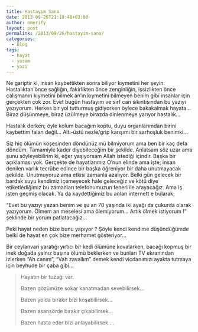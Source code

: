 ```yaml
---
title: Hastayım Sana
date: 2013-09-26T21:19:48+03:00
author: omerify
layout: post
permalink: /2013/09/26/hastayim-sana/
categories:
  - Blog
tags:
  - hayat
  - yasam
  - yazi
---
```


Ne gariptir ki, insan kaybettikten sonra biliyor kıymetini her şeyin. Hastalıktan önce sağlığın, fakirlikten önce zenginliğin, işsizlikten önce çalışmanın kıymetini bilmek an’ın kıymetini bilmeyen benim gibi insanlar için gerçekten çok zor. Evet bugün hastayım ve sırf can sıkıntısından bu yazıyı yazıyorum. Herkes bir yol tutturmuş gidiyorken öylece bakakalmak hayata… Biraz düşünmeye, biraz üzülmeye birazda dinlenmeye yarıyor hastalık…

Hastalık derken; öyle kolum bacağım koptu, duyu organlarımdan birini kaybettim falan değil… Altı-üstü nezle/grip karışımı bir sarhoşluk benimki…

Siz hiç ölümün köşesinden döndünüz mü bilmiyorum ama ben bir kaç defa döndüm. Tamamiyle kader diyebileceğim bir şekilde. Anlatsam söz uzar ama şunu söyleyebilirim ki, eğer yaşıyorsam Allah istediği içindir. Başka bir açıklaması yok. Gerçekte de hayatlarımız O’nun elinde ama işte; insan denilen varlık tecrübe edince bir başka öğreniyor bir daha unutmayacak şekilde. Unutmuyoruz ama etkisi zamanla azalıyor. Belki gün gelecek bir bardak suyu kendimiz içemeyecek hale geleceğiz ve kötü diye etiketlediğimiz bu zamanları telefonumuzun feneri ile arayacağız. Ama iş işten geçmiş olacak. Ya da kaydettiğimiz bu anları internett e bularak;

“Evet bu yazıyı yazan benim ve şu an 70 yaşında iki ayağı da çukurda olarak yazıyorum. Ölmem an meselesi ama ölemiyorum… Artık ölmek istiyorum !” şeklinde bir yorum patlatacağız…

Peki hayat neden bize bunu yapıyor&nbsp;? Şöyle kendi kendime düşündüğümde belki de hayat en çok bize merhamet gösteriyor…

Bir ceylanvari yaratığı yırtıcı bir kedi ölümüne kovalarken, bacağı kopmuş bir inek doğada yalnız başına ölümü beklerken ve bunları TV ekranından izlerken “Ah canım”, “Vah zavallım” demek kendi vicdanımızı ayakta tutmaya için beyhude bir çaba gibi…

<blockquote>
  <p>
    Hayatın bir tuzağı var.
  </p>
  
  <p>
    Bazen gözümüze sokar kanatmadan sevebilirsek…
  </p>
  
  <p>
    Bazen yolda bırakır bizi koşabilirsek…
  </p>
  
  <p>
    Bazen asansörde bırakır çıkabilirsek…
  </p>
  
  <p>
    Bazen hasta eder bizi anlayabilirsek….
  </p>
</blockquote>